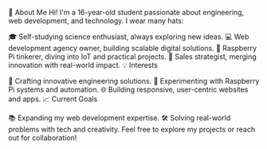 👋 About Me
Hi! I'm a 16-year-old student passionate about engineering, web development, and technology. I wear many hats:

🎓 Self-studying science enthusiast, always exploring new ideas.
💻 Web development agency owner, building scalable digital solutions.
🔧 Raspberry Pi tinkerer, diving into IoT and practical projects.
💼 Sales strategist, merging innovation with real-world impact.
💡 Interests

🚀 Crafting innovative engineering solutions.
🔧 Experimenting with Raspberry Pi systems and automation.
🌐 Building responsive, user-centric websites and apps.
📈 Current Goals

📚 Expanding my web development expertise.
🛠️ Solving real-world problems with tech and creativity.
Feel free to explore my projects or reach out for collaboration!
